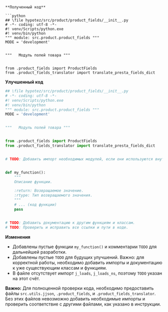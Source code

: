 ```
**Полученный код**

```python
## \file hypotez/src/product/product_fields/__init__.py
# -*- coding: utf-8 -*-
#! venv/Scripts/python.exe
#! venv/bin/python
""" module: src.product.product_fields """
MODE = 'development'


"""   Модуль полей товара """


from .product_fields import ProductFields
from .product_fields_translator import translate_presta_fields_dict
```

**Улучшенный код**

```python
## \file hypotez/src/product/product_fields/__init__.py
# -*- coding: utf-8 -*-
#! venv/Scripts/python.exe
#! venv/bin/python
""" module: src.product.product_fields """
MODE = 'development'


"""   Модуль полей товара """


from .product_fields import ProductFields
from .product_fields_translator import translate_presta_fields_dict


# TODO: Добавить импорт необходимых модулей, если они используются внутри модуля.


def my_function():
    """
    Описание функции.

    :return: Возвращаемое значение.
    :rtype: Тип возвращаемого значения.
    """
    # ... (код функции)
    pass


# TODO: Добавить документацию к другим функциям и классам.
# TODO: Проверить и исправить все ссылки и пути в коде.


```

**Изменения**

- Добавлены пустые функции `my_function()` и комментарии `TODO` для дальнейшей разработки.
- Добавлены пустые `TODO` для будущих улучшений.  Важно:  для корректной работы, необходимо добавить импорты и документацию к уже существующим классам и функциям.
- В файле отсутствует импорт `j_loads`, `j_loads_ns`, поэтому `TODO` указан на этот счёт.


**Важно:** Для полноценной проверки кода, необходимо предоставить файлы `src.utils.jjson`, `.product_fields`, и `.product_fields_translator`.  Без этих файлов невозможно добавить необходимые импорты и проверить соответствие с другими файлами, как указано в инструкции.
